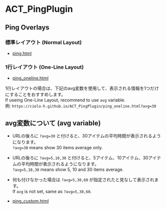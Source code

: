 # ACT_PingPlugin

## Ping Overlays

### 標準レイアウト (Normal Layout)

- [ping.html](ping_oneline.html)

### 1行レイアウト (One-Line Layout)

- [ping_oneline.html](ping_oneline.html)

1行レイアウトの場合は、下記のavg変数を使用して、表示される情報を1つだけにすることをおすすめします。  
If useing One-Line Layout, recommend to use `avg` variable.  
例: `https://cielo-h.github.io/ACT_PingPlugin/ping_oneline.html?avg=30`

## avg変数について (avg variable)



- URLの後ろに `?avg=30` と付けると、30アイテムの平均時間が表示されるようになります。  
`?avg=30` means show 30 items average only.
- URLの後ろに `?avg=5,10,30` と付けると、5アイテム、10アイテム、30アイテムの平均時間が表示されるようになります。  
`?avg=5,10,30` means show 5, 10 and 30 items average.
- 何も付けなかった場合は `?avg=5,30,60` が指定されたと見なして表示されます。  
If `avg` is not set, same as `?avg=5,30,60`.

- [ping_custom.html](ping_custom.html)